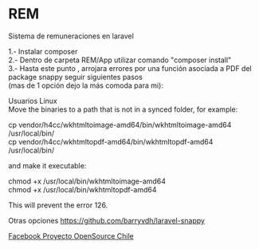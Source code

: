 # REM
Sistema de remuneraciones en laravel <br/>

1.- Instalar composer <br/>
2.- Dentro de carpeta REM/App utilizar comando "composer install" <br/>
3.- Hasta este punto , arrojara errores por una función asociada a PDF del package snappy seguir siguientes pasos <br/>
(mas de 1 opción dejo la más comoda para mi):

Usuarios Linux <br/>
Move the binaries to a path that is not in a synced folder, for example:<br/>

cp vendor/h4cc/wkhtmltoimage-amd64/bin/wkhtmltoimage-amd64 /usr/local/bin/<br/>
cp vendor/h4cc/wkhtmltopdf-amd64/bin/wkhtmltopdf-amd64 /usr/local/bin/<br/>

and make it executable:

chmod +x /usr/local/bin/wkhtmltoimage-amd64 <br/>
chmod +x /usr/local/bin/wkhtmltopdf-amd64<br/>

This will prevent the error 126.

Otras opciones https://github.com/barryvdh/laravel-snappy <br/>

<a href="https://www.facebook.com/groups/1728471407462636/">Facebook Proyecto OpenSource Chile</a>
